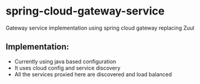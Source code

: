 # spring-cloud-gateway-service
Gateway service implementation using spring cloud gateway replacing Zuul

## Implementation:

- Currently using java based configuration
- It uses cloud config and service discovery
- All the services proxied here are discovered and load balanced